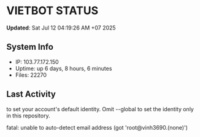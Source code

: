 # VIETBOT STATUS
**Updated**: Sat Jul 12 04:19:26 AM +07 2025

## System Info
- IP: 103.77.172.150
- Uptime: up 6 days, 8 hours, 6 minutes
- Files: 22270

## Last Activity

to set your account's default identity.
Omit --global to set the identity only in this repository.

fatal: unable to auto-detect email address (got 'root@vinh3690.(none)')
